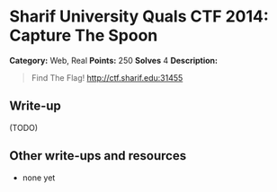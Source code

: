 # Sharif University Quals CTF 2014: Capture The Spoon

**Category:** Web, Real
**Points:** 250
**Solves** 4
**Description:**

> Find The Flag! 
> <http://ctf.sharif.edu:31455>

## Write-up

(TODO)

## Other write-ups and resources

* none yet
